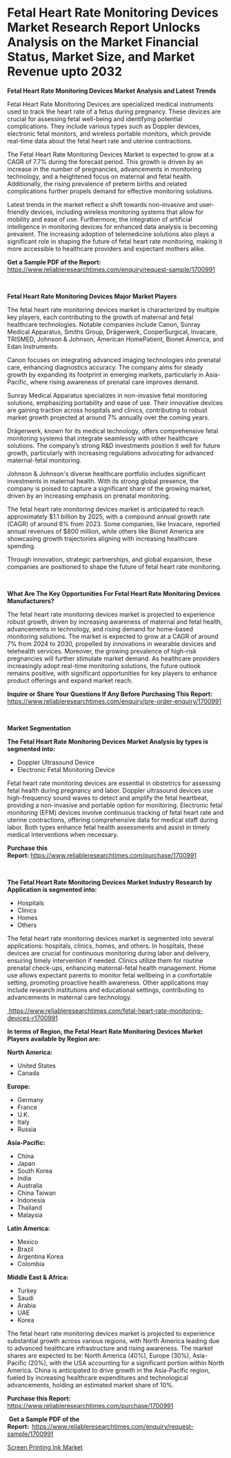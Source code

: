 <p><h1>Fetal Heart Rate Monitoring Devices Market Research Report Unlocks Analysis on the Market Financial Status, Market Size, and Market Revenue upto 2032</h1></p><p><strong>Fetal Heart Rate Monitoring Devices Market Analysis and Latest Trends</strong></p>
<p><p>Fetal Heart Rate Monitoring Devices are specialized medical instruments used to track the heart rate of a fetus during pregnancy. These devices are crucial for assessing fetal well-being and identifying potential complications. They include various types such as Doppler devices, electronic fetal monitors, and wireless portable monitors, which provide real-time data about the fetal heart rate and uterine contractions.</p><p>The Fetal Heart Rate Monitoring Devices Market is expected to grow at a CAGR of 7.7% during the forecast period. This growth is driven by an increase in the number of pregnancies, advancements in monitoring technology, and a heightened focus on maternal and fetal health. Additionally, the rising prevalence of preterm births and related complications further propels demand for effective monitoring solutions.</p><p>Latest trends in the market reflect a shift towards non-invasive and user-friendly devices, including wireless monitoring systems that allow for mobility and ease of use. Furthermore, the integration of artificial intelligence in monitoring devices for enhanced data analysis is becoming prevalent. The increasing adoption of telemedicine solutions also plays a significant role in shaping the future of fetal heart rate monitoring, making it more accessible to healthcare providers and expectant mothers alike.</p></p>
<p><strong>Get a Sample PDF of the Report:&nbsp;</strong> <a href="https://www.reliableresearchtimes.com/enquiry/request-sample/1700991?utm_campaign=3281&utm_medium=2&utm_source=Github&utm_content=ia&utm_term=27032025&utm_id=fetal-heart-rate-monitoring-devices">https://www.reliableresearchtimes.com/enquiry/request-sample/1700991</a></p>
<p>&nbsp;</p>
<p><strong>Fetal Heart Rate Monitoring Devices Major Market Players</strong></p>
<p><p>The fetal heart rate monitoring devices market is characterized by multiple key players, each contributing to the growth of maternal and fetal healthcare technologies. Notable companies include Canon, Sunray Medical Apparatus, Smiths Group, Drägerwerk, CooperSurgical, Invacare, TRISMED, Johnson & Johnson, American HomePatient, Bionet America, and Edan Instruments.</p><p>Canon focuses on integrating advanced imaging technologies into prenatal care, enhancing diagnostics accuracy. The company aims for steady growth by expanding its footprint in emerging markets, particularly in Asia-Pacific, where rising awareness of prenatal care improves demand.</p><p>Sunray Medical Apparatus specializes in non-invasive fetal monitoring solutions, emphasizing portability and ease of use. Their innovative devices are gaining traction across hospitals and clinics, contributing to robust market growth projected at around 7% annually over the coming years.</p><p>Drägerwerk, known for its medical technology, offers comprehensive fetal monitoring systems that integrate seamlessly with other healthcare solutions. The company’s strong R&D investments position it well for future growth, particularly with increasing regulations advocating for advanced maternal-fetal monitoring.</p><p>Johnson & Johnson's diverse healthcare portfolio includes significant investments in maternal health. With its strong global presence, the company is poised to capture a significant share of the growing market, driven by an increasing emphasis on prenatal monitoring.</p><p>The fetal heart rate monitoring devices market is anticipated to reach approximately $1.1 billion by 2025, with a compound annual growth rate (CAGR) of around 6% from 2023. Some companies, like Invacare, reported annual revenues of $800 million, while others like Bionet America are showcasing growth trajectories aligning with increasing healthcare spending.</p><p>Through innovation, strategic partnerships, and global expansion, these companies are positioned to shape the future of fetal heart rate monitoring.</p></p>
<p>&nbsp;</p>
<p><strong>What Are The Key Opportunities For Fetal Heart Rate Monitoring Devices Manufacturers?</strong></p>
<p><p>The fetal heart rate monitoring devices market is projected to experience robust growth, driven by increasing awareness of maternal and fetal health, advancements in technology, and rising demand for home-based monitoring solutions. The market is expected to grow at a CAGR of around 7% from 2024 to 2030, propelled by innovations in wearable devices and telehealth services. Moreover, the growing prevalence of high-risk pregnancies will further stimulate market demand. As healthcare providers increasingly adopt real-time monitoring solutions, the future outlook remains positive, with significant opportunities for key players to enhance product offerings and expand market reach.</p></p>
<p><strong>Inquire or Share Your Questions If Any Before Purchasing This Report:</strong> <a href="https://www.reliableresearchtimes.com/enquiry/pre-order-enquiry/1700991?utm_campaign=3281&utm_medium=2&utm_source=Github&utm_content=ia&utm_term=27032025&utm_id=fetal-heart-rate-monitoring-devices">https://www.reliableresearchtimes.com/enquiry/pre-order-enquiry/1700991</a></p>
<p>&nbsp;</p>
<p><strong>Market Segmentation</strong></p>
<p><strong>The Fetal Heart Rate Monitoring Devices Market Analysis by types is segmented into:</strong></p>
<p><ul><li>Doppler Ultrasound Device</li><li>Electronic Fetal Monitoring Device</li></ul></p>
<p><p>Fetal heart rate monitoring devices are essential in obstetrics for assessing fetal health during pregnancy and labor. Doppler ultrasound devices use high-frequency sound waves to detect and amplify the fetal heartbeat, providing a non-invasive and portable option for monitoring. Electronic fetal monitoring (EFM) devices involve continuous tracking of fetal heart rate and uterine contractions, offering comprehensive data for medical staff during labor. Both types enhance fetal health assessments and assist in timely medical interventions when necessary.</p></p>
<p><strong>Purchase this Report:&nbsp;</strong><a href="https://www.reliableresearchtimes.com/purchase/1700991?utm_campaign=3281&utm_medium=2&utm_source=Github&utm_content=ia&utm_term=27032025&utm_id=fetal-heart-rate-monitoring-devices">https://www.reliableresearchtimes.com/purchase/1700991</a></p>
<p>&nbsp;</p>
<p><strong>The Fetal Heart Rate Monitoring Devices Market Industry Research by Application is segmented into:</strong></p>
<p><ul><li>Hospitals</li><li>Clinics</li><li>Homes</li><li>Others</li></ul></p>
<p><p>The fetal heart rate monitoring devices market is segmented into several applications: hospitals, clinics, homes, and others. In hospitals, these devices are crucial for continuous monitoring during labor and delivery, ensuring timely intervention if needed. Clinics utilize them for routine prenatal check-ups, enhancing maternal-fetal health management. Home use allows expectant parents to monitor fetal wellbeing in a comfortable setting, promoting proactive health awareness. Other applications may include research institutions and educational settings, contributing to advancements in maternal care technology.</p></p>
<p><a href="https://www.reliableresearchtimes.com/fetal-heart-rate-monitoring-devices-r1700991?utm_campaign=3281&utm_medium=2&utm_source=Github&utm_content=ia&utm_term=27032025&utm_id=fetal-heart-rate-monitoring-devices">&nbsp;https://www.reliableresearchtimes.com/fetal-heart-rate-monitoring-devices-r1700991</a></p>
<p><strong>In terms of Region, the Fetal Heart Rate Monitoring Devices Market Players available by Region are:</strong></p>
<p>
    <p> <strong> North America: </strong>
        <ul>
            <li>United States</li>
            <li>Canada</li>
        </ul>
        </p> 
    <p> <strong> Europe: </strong>
        <ul>
            <li>Germany</li>
            <li>France</li>
            <li>U.K.</li>
            <li>Italy</li>
            <li>Russia</li>
        </ul>
        </p> 
    <p> <strong> Asia-Pacific: </strong>
        <ul>
            <li>China</li>
            <li>Japan</li>
            <li>South Korea</li>
            <li>India</li>
            <li>Australia</li>
            <li>China Taiwan</li>
            <li>Indonesia</li>
            <li>Thailand</li>
            <li>Malaysia</li>
        </ul>
        </p> 
    <p> <strong> Latin America: </strong>
        <ul>
            <li>Mexico</li>
            <li>Brazil</li>
            <li>Argentina Korea</li>
            <li>Colombia</li>
        </ul>
        </p> 
    <p> <strong> Middle East & Africa: </strong>
        <ul>
            <li>Turkey</li>
            <li>Saudi</li>
            <li>Arabia</li>
            <li>UAE</li>
            <li>Korea</li>
        </ul>
    </p>
    </p>
<p><p>The fetal heart rate monitoring devices market is projected to experience substantial growth across various regions, with North America leading due to advanced healthcare infrastructure and rising awareness. The market shares are expected to be: North America (40%), Europe (30%), Asia-Pacific (20%), with the USA accounting for a significant portion within North America. China is anticipated to drive growth in the Asia-Pacific region, fueled by increasing healthcare expenditures and technological advancements, holding an estimated market share of 10%.</p></p>
<p><strong>Purchase this Report: </strong><a href="https://www.reliableresearchtimes.com/purchase/1700991?utm_campaign=3281&utm_medium=2&utm_source=Github&utm_content=ia&utm_term=27032025&utm_id=fetal-heart-rate-monitoring-devices">https://www.reliableresearchtimes.com/purchase/1700991</a></p>
<p>&nbsp;<strong>Get a Sample PDF of the Report:&nbsp;&nbsp;</strong><a href="https://www.reliableresearchtimes.com/enquiry/request-sample/1700991?utm_campaign=3281&utm_medium=2&utm_source=Github&utm_content=ia&utm_term=27032025&utm_id=fetal-heart-rate-monitoring-devices">https://www.reliableresearchtimes.com/enquiry/request-sample/1700991</a></p>
<p><strong></strong></p>
<p><p><a href="https://github.com/anggigpps/Market-Research-Report-List-1/blob/main/screen-printing-ink-market.md?utm_campaign=3281&utm_medium=2&utm_source=Github&utm_content=ia&utm_term=27032025&utm_id=fetal-heart-rate-monitoring-devices">Screen Printing Ink Market</a></p></p>